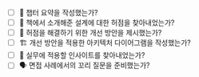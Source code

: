 - [ ] 📝 챕터 요약을 작성했는가?
- [ ] 🚧 책에서 소개해준 설계에 대한 허점을 찾아내었는가?
- [ ] 🧐 허점을 해결하기 위한 개선 방안을 제시했는가?
- [ ] 🏗️ 개선 방안을 적용한 아키텍처 다이어그램을 작성했는가?
- [ ] 🚀 실무에 적용할 인사이트를 찾아내었는가?
- [ ] 🗣️ 면접 사례에서의 꼬리 질문을 준비했는가?
